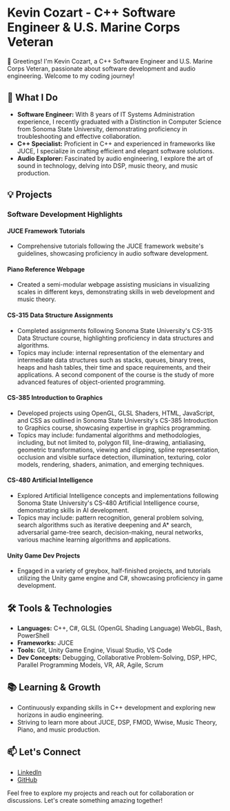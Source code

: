 
# Kevin Cozart - C++ Software Engineer & U.S. Marine Corps Veteran

👋 Greetings! I'm Kevin Cozart, a C++ Software Engineer and U.S. Marine Corps Veteran, passionate about software development and audio engineering. Welcome to my coding journey!

## 🚀 What I Do

- **Software Engineer:** With 8 years of IT Systems Administration experience, I recently graduated with a Distinction in Computer Science from Sonoma State University, demonstrating proficiency in troubleshooting and effective collaboration.
- **C++ Specialist:** Proficient in C++ and experienced in frameworks like JUCE, I specialize in crafting efficient and elegant software solutions.
- **Audio Explorer:** Fascinated by audio engineering, I explore the art of sound in technology, delving into DSP, music theory, and music production.

## 💡 Projects

### Software Development Highlights

#### JUCE Framework Tutorials
- Comprehensive tutorials following the JUCE framework website's guidelines, showcasing proficiency in audio software development.

#### Piano Reference Webpage
- Created a semi-modular webpage assisting musicians in visualizing scales in different keys, demonstrating skills in web development and music theory.

#### CS-315 Data Structure Assignments
- Completed assignments following Sonoma State University's CS-315 Data Structure course, highlighting proficiency in data structures and algorithms.
- Topics may include: internal representation of the elementary and intermediate data structures such as stacks, queues, binary trees, heaps and hash tables, their time and space requirements, and their applications.  A second component of the course is the study of more advanced features of object-oriented programming.

#### CS-385 Introduction to Graphics
- Developed projects using OpenGL, GLSL Shaders, HTML, JavaScript, and CSS as outlined in Sonoma State University's CS-385 Introduction to Graphics course, showcasing expertise in graphics programming.
- Topics may include: fundamental algorithms and methodologies, including, but not limited to, polygon fill, line-drawing, antialiasing, geometric transformations, viewing and clipping, spline representation, occlusion and visible surface detection, illumination, texturing, color models, rendering, shaders, animation, and emerging techniques.

#### CS-480 Artificial Intelligence
- Explored Artificial Intelligence concepts and implementations following Sonoma State University's CS-480 Artificial Intelligence course, demonstrating skills in AI development.
- Topics may include: pattern recognition, general problem solving, search algorithms such as iterative deepening and A* search, adversarial game-tree search, decision-making, neural networks, various machine learning algorithms and applications.

#### Unity Game Dev Projects
- Engaged in a variety of greybox, half-finished projects, and tutorials utilizing the Unity game engine and C#, showcasing proficiency in game development.


## 🛠️ Tools & Technologies

- **Languages:** C++, C#, GLSL (OpenGL Shading Language) WebGL, Bash, PowerShell
- **Frameworks:** JUCE
- **Tools:** Git, Unity Game Engine, Visual Studio, VS Code
- **Dev Concepts:** Debugging, Collaborative Problem-Solving, DSP, HPC, Parallel Programming Models, VR, AR, Agile, Scrum

## 📚 Learning & Growth

- Continuously expanding skills in C++ development and exploring new horizons in audio engineering.
- Striving to learn more about JUCE, DSP, FMOD, Wwise, Music Theory, Piano, and music production.

## 📫 Let's Connect

- [LinkedIn](https://www.linkedin.com/in/CozartKevin)
- [GitHub](https://www.github.com/CozartKevin)

Feel free to explore my projects and reach out for collaboration or discussions. Let's create something amazing together!
